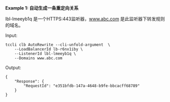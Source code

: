 **Example 1: 自动生成一条重定向关系**

lbl-lmeeyb1q 是一个HTTPS:443监听器，www.abc.com 是此监听器下转发规则的域名。

Input: 

```
tccli clb AutoRewrite --cli-unfold-argument  \
    --LoadBalancerId lb-r6nx1iby \
    --ListenerId lbl-lmeeyb1q \
    --Domains www.abc.com
```

Output: 
```
{
    "Response": {
        "RequestId": "e351bfdb-147a-4648-b9fe-bbcacff68789"
    }
}
```


